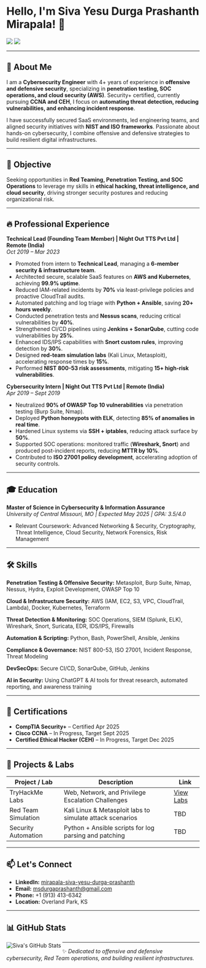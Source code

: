 # Hello, I'm Siva Yesu Durga Prashanth Mirapala! 👋

<a href="https://www.linkedin.com/in/msdurgaprashanth/"><img src="https://img.shields.io/badge/-LinkedIn-0072b1?&style=for-the-badge&logo=linkedin&logoColor=white" /></a>
<a href="mailto:msdurgaprashanth@gmail.com"><img src="https://img.shields.io/badge/-Email-D14836?&style=for-the-badge&logo=gmail&logoColor=white" /></a>

---

## 🚀 About Me
I am a **Cybersecurity Engineer** with 4+ years of experience in **offensive and defensive security**, specializing in **penetration testing, SOC operations, and cloud security (AWS)**. Security+ certified, currently pursuing **CCNA and CEH**, I focus on **automating threat detection, reducing vulnerabilities, and enhancing incident response**.  

I have successfully secured SaaS environments, led engineering teams, and aligned security initiatives with **NIST and ISO frameworks**. Passionate about hands-on cybersecurity, I combine offensive and defensive strategies to build resilient digital infrastructures.

---

## 🎯 Objective
Seeking opportunities in **Red Teaming, Penetration Testing, and SOC Operations** to leverage my skills in **ethical hacking, threat intelligence, and cloud security**, driving stronger security postures and reducing organizational risk.

---

## 🔥 Professional Experience

**Technical Lead (Founding Team Member) | Night Out TTS Pvt Ltd | Remote (India)**  
*Oct 2019 – Mar 2023*  
- Promoted from intern to **Technical Lead**, managing a **6-member security & infrastructure team**.  
- Architected secure, scalable SaaS features on **AWS and Kubernetes**, achieving **99.9% uptime**.  
- Reduced IAM-related incidents by **70%** via least-privilege policies and proactive CloudTrail audits.  
- Automated patching and log triage with **Python + Ansible**, saving **20+ hours weekly**.  
- Conducted penetration tests and **Nessus scans**, reducing critical vulnerabilities by **40%**.  
- Strengthened CI/CD pipelines using **Jenkins + SonarQube**, cutting code vulnerabilities by **25%**.  
- Enhanced IDS/IPS capabilities with **Snort custom rules**, improving detection by **30%**.  
- Designed **red-team simulation labs** (Kali Linux, Metasploit), accelerating response times by **15%**.  
- Performed **NIST 800-53 risk assessments**, mitigating **15+ high-risk vulnerabilities**.

**Cybersecurity Intern | Night Out TTS Pvt Ltd | Remote (India)**  
*Apr 2019 – Sept 2019*  
- Neutralized **90% of OWASP Top 10 vulnerabilities** via penetration testing (Burp Suite, Nmap).  
- Deployed **Python honeypots with ELK**, detecting **85% of anomalies in real time**.  
- Hardened Linux systems via **SSH + iptables**, reducing attack surface by **50%**.  
- Supported SOC operations: monitored traffic (**Wireshark, Snort**) and produced post-incident reports, reducing **MTTR by 10%**.  
- Contributed to **ISO 27001 policy development**, accelerating adoption of security controls.

---

## 🎓 Education

**Master of Science in Cybersecurity & Information Assurance**  
*University of Central Missouri, MO | Expected May 2025 | GPA: 3.5/4.0*  
- Relevant Coursework: Advanced Networking & Security, Cryptography, Threat Intelligence, Cloud Security, Network Forensics, Risk Management

---

## 🛠️ Skills

**Penetration Testing & Offensive Security:** Metasploit, Burp Suite, Nmap, Nessus, Hydra, Exploit Development, OWASP Top 10  

**Cloud & Infrastructure Security:** AWS (IAM, EC2, S3, VPC, CloudTrail, Lambda), Docker, Kubernetes, Terraform  

**Threat Detection & Monitoring:** SOC Operations, SIEM (Splunk, ELK), Wireshark, Snort, Suricata, EDR, IDS/IPS, Firewalls  

**Automation & Scripting:** Python, Bash, PowerShell, Ansible, Jenkins  

**Compliance & Governance:** NIST 800-53, ISO 27001, Incident Response, Threat Modeling  

**DevSecOps:** Secure CI/CD, SonarQube, GitHub, Jenkins  

**AI in Security:** Using ChatGPT & AI tools for threat research, automated reporting, and awareness training  

---

## 📂 Certifications

- **CompTIA Security+** – Certified Apr 2025  
- **Cisco CCNA** – In Progress, Target Sept 2025  
- **Certified Ethical Hacker (CEH)** – In Progress, Target Dec 2025  

---

## 📁 Projects & Labs

| Project / Lab | Description | Link |
|---------------|-------------|------|
| TryHackMe Labs | Web, Network, and Privilege Escalation Challenges | [View Labs](https://tryhackme.com/p/msydprashanth) |
| Red Team Simulation | Kali Linux & Metasploit labs to simulate attack scenarios | TBD |
| Security Automation | Python + Ansible scripts for log parsing and patching | TBD |

---

## 📫 Let's Connect
- **LinkedIn:** [mirapala-siva-yesu-durga-prashanth](https://www.linkedin.com/in/msydprashanth/)  
- **Email:** msdurgaprashanth@gmail.com  
- **Phone:** +1 (913) 413-6342  
- **Location:** Overland Park, KS  

---

## 📊 GitHub Stats
<img align="left" alt="Siva's GitHub Stats" src="https://github-readme-stats.vercel.app/api?username=YOUR_GITHUB_USERNAME&show_icons=true&theme=radical" />

---

✨ *Dedicated to offensive and defensive cybersecurity, Red Team operations, and building resilient infrastructures.*
